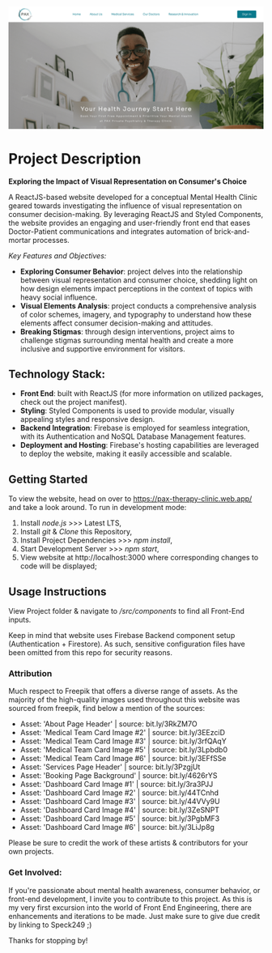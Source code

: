 ![Landing Page](/src/images/Banner.png)

# Project Description  
**Exploring the Impact of Visual Representation on Consumer's Choice**

A ReactJS-based website developed for a conceptual Mental Health Clinic geared towards investigating the influence of visual representation on consumer decision-making. By leveraging ReactJS and Styled Components, the website provides an engaging and user-friendly front end that eases Doctor-Patient communications and integrates automation of brick-and-mortar processes.

*Key Features and Objectives:*
* **Exploring Consumer Behavior**: project delves into the relationship between visual representation and consumer choice, shedding light on how design elements impact perceptions in the context of topics with heavy social influence.
* **Visual Elements Analysis**: project conducts a comprehensive analysis of color schemes, imagery, and typography to understand how these elements affect consumer decision-making and attitudes.
* **Breaking Stigmas**: through design interventions, project aims to challenge stigmas surrounding mental health and create a more inclusive and supportive environment for visitors.

## Technology Stack:
* **Front End**: built with ReactJS (for more information on utilized packages, check out the project manifest).
* **Styling**: Styled Components is used to provide modular, visually appealing styles and responsive design.
* **Backend Integration**: Firebase is employed for seamless integration, with its Authentication and NoSQL Database Management features.
* **Deployment and Hosting**: Firebase's hosting capabilities are leveraged to deploy the website, making it easily accessible and scalable.

## Getting Started
To view the website, head on over to https://pax-therapy-clinic.web.app/ and take a look around. To run in development mode:
1. Install *node.js* >>> Latest LTS,
2. Install *git* & *Clone* this Repository,
3. Install Project Dependencies >>> *npm install*,
4. Start Development Server >>> *npm start*,
5. View website at http://localhost:3000 where corresponding changes to code will be displayed;

## Usage Instructions
View Project folder & navigate to */src/components* to find all Front-End inputs.

Keep in mind that website uses Firebase Backend component setup (Authentication + Firestore). As such, sensitive configuration files have been omitted from this repo for security reasons.

### Attribution
Much respect to Freepik that offers a diverse range of assets. As the majority of the high-quality images used throughout this website was sourced from freepik, find below a mention of the sources:
* Asset: 'About Page Header' | source: bit.ly/3RkZM7O
* Asset: 'Medical Team Card Image #2' | source: bit.ly/3EEzciD
* Asset: 'Medical Team Card Image #3' | source: bit.ly/3rfQAqY
* Asset: 'Medical Team Card Image #5' | source: bit.ly/3Lpbdb0
* Asset: 'Medical Team Card Image #6' | source: bit.ly/3EFfSSe
* Asset: 'Services Page Header' | source: bit.ly/3PzgjUt
* Asset: 'Booking Page Background' | source: bit.ly/4626rYS
* Asset: 'Dashboard Card Image #1' | source: bit.ly/3ra3PJJ
* Asset: 'Dashboard Card Image #2' | source: bit.ly/44TCnhd
* Asset: 'Dashboard Card Image #3' | source: bit.ly/44VVy9U
* Asset: 'Dashboard Card Image #4' | source: bit.ly/3ZeSNPT
* Asset: 'Dashboard Card Image #5' | source: bit.ly/3PgbMF3
* Asset: 'Dashboard Card Image #6' | source: bit.ly/3LiJp8g

Please be sure to credit the work of these artists & contributors for your own projects. 

### Get Involved:
If you're passionate about mental health awareness, consumer behavior, or front-end development, I invite you to contribute to this project. As this is my very first excursion into the world of Front End Engineering, there are enhancements and iterations to be made. Just make sure to give due credit by linking to Speck249 ;)

Thanks for stopping by!